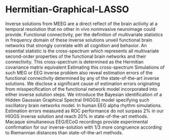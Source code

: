 # Hermitian-Graphical-LASSO

Inverse solutions from MEEG are a direct reflect of the brain activity at a temporal resolution that no other in vivo noninvasive neuroimage could provide. 
Functional connectivity, per the definition of multivariate statistics in frequency domain of these inverse solutions unveil functional brain networks that strongly correlate with all cognition and behavior. 
An essential statistic is the cross-spectrum which represents all multivariate second-order properties of the functional brain networks and their connectivity.
This cross-spectrum is determined as the Hermitian covariance matrix equivalent Estimating this cross-spectrum Simulations of such MEG or EEG inverse problem also reveal estimation errors of the functional connectivity determined by any of the state-of-the-art inverse solutions. 
We disclose a significant cause of estimation errors originating from misspecification of the functional network model incorporated into either inverse solution steps. 
We introduce the Bayesian identification of a Hidden Gaussian Graphical Spectral (HIGGS) model specifying such oscillatory brain networks model. 
In human EEG alpha rhythm simulations. Estimation errors measured as ROC performance do not surpass 2% in our HIGGS inverse solution and reach 20% in state-of-the-art methods. 
Macaque simultaneous EEG/ECoG recordings provide experimental confirmation for our inverse-solution with 1/3 more congruence according to Riemannian distances than state-of-the-art methods.